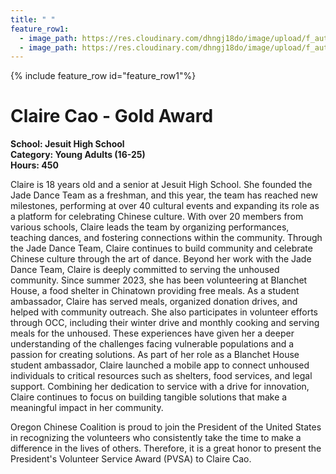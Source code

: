 ```yaml
---
title: " "
feature_row1:
  - image_path: https://res.cloudinary.com/dhngj18do/image/upload/f_auto,q_auto/v1/images/pvsa/2024_Claire_Cao
  - image_path: https://res.cloudinary.com/dhngj18do/image/upload/f_auto,q_auto/v1/images/activities/year_2024
---
```


{% include feature_row id="feature_row1"%}

# Claire Cao - Gold Award

**School: Jesuit High School**  
**Category: Young Adults (16-25)**  
**Hours: 450**  

Claire is 18 years old and a senior at Jesuit High School. She founded the Jade Dance Team as a freshman, and this year, the team has reached new milestones, performing at over 40 cultural events and expanding its role as a platform for celebrating Chinese culture. With over 20 members from various schools, Claire leads the team by organizing performances, teaching dances, and fostering connections within the community. Through the Jade Dance Team, Claire continues to build community and celebrate Chinese culture through the art of dance.
Beyond her work with the Jade Dance Team, Claire is deeply committed to serving the unhoused community. Since summer 2023, she has been volunteering at Blanchet House, a food shelter in Chinatown providing free meals. As a student ambassador, Claire has served meals, organized donation drives, and helped with community outreach. She also participates in volunteer efforts through OCC, including their winter drive and monthly cooking and serving meals for the unhoused. These experiences have given her a deeper understanding of the challenges facing vulnerable populations and a passion for creating solutions.
As part of her role as a Blanchet House student ambassador, Claire launched a mobile app to connect unhoused individuals to critical resources such as shelters, food services, and legal support. Combining her dedication to service with a drive for innovation, Claire continues to focus on building tangible solutions that make a meaningful impact in her community.

Oregon Chinese Coalition is proud to join the President of the United States in recognizing the volunteers who consistently take the time to make a difference in the lives of others. Therefore, it is a great honor to present the President's Volunteer Service Award (PVSA) to Claire Cao.

